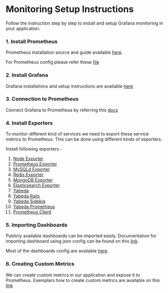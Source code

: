 # Monitoring Setup Instructions

Follow the instruction step by step to install and setup Grafana monitoring in your application.

### 1. Install Prometheus

Prometheus installation source and guide available [here](https://prometheus.io/download/).

For Prometheus config please refer these [file](prometheus.yml)

### 2. Install Grafana

Grafana installations and setup instructions are available [here](https://grafana.com/grafana/download)

### 3. Connection to Prometheus

Connect Grafana to Prometheus by referring this [docs](https://prometheus.io/docs/visualization/grafana/)

### 4. Install Exporters

To monitor different kind of services we need to export these service metrics to Prometheus. This can be done using different kinds of exporters.

Install following exporters -

1. [Node Exporter](https://github.com/prometheus/node_exporter)
2. [Prometheus Exporter](https://github.com/discourse/prometheus_exporter)
3. [MySQLd Exporter](https://github.com/prometheus/mysqld_exporter)
4. [Redis Exporter](https://github.com/oliver006/redis_exporter)
5. [MongoDB Exporter](https://github.com/percona/mongodb_exporter)
6. [Elasticsearch Exporter](https://github.com/prometheus-community/elasticsearch_exporter)
7. [Yabeda](https://github.com/yabeda-rb/yabeda)
8. [Yabeda Rails](https://github.com/yabeda-rb/yabeda-rails)
9. [Yabeda Sidekiq](https://github.com/yabeda-rb/yabeda-sidekiq)
10. [Yabeda Prometheus](https://github.com/yabeda-rb/yabeda-prometheus)
11. [Prometheus Client](https://github.com/prometheus/client_ruby)

### 5. Importing Dashboards

Publicly available dashboards can be imported easily. Documentation for importing dashboard using json config can be found on this [link](https://grafana.com/docs/grafana/latest/dashboards/export-import/#import-dashboard).

Most of the dashboards config are available [here](Dashboards).


### 6. Creating Custom Metrics

We can create custom metrics in our application and expose it to Prometheus.
Exemplars how to create custom metrics are available on this [link](lib/prometheus/controller.rb)
